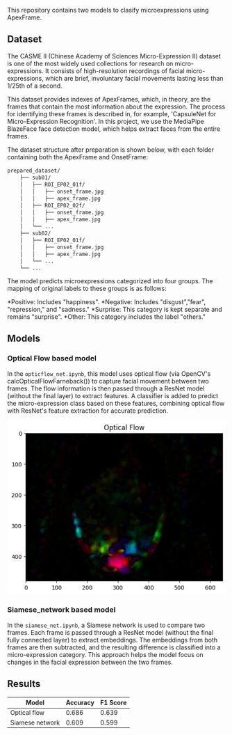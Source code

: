 This repository contains two models to clasify microexpressions using ApexFrame.

## Dataset 

The CASME II (Chinese Academy of Sciences Micro-Expression II) dataset is one of the most widely used collections for research on micro-expressions. It consists of high-resolution recordings of facial micro-expressions, which are brief, involuntary facial movements lasting less than 1/25th of a second.

This dataset provides indexes of ApexFrames, which, in theory, are the frames that contain the most information about the expression. The process for identifying these frames is described in, for example, 'CapsuleNet for Micro-Expression Recognition'. In this project, we use the MediaPipe BlazeFace face detection model, which helps extract faces from the entire frames.

The dataset structure after preparation is shown below, with each folder containing both the ApexFrame and OnsetFrame:
```
prepared_dataset/
    ├── sub01/
    │   ├── ROI_EP02_01f/
    │   │   ├── onset_frame.jpg
    │   │   ├── apex_frame.jpg
    │   ├── ROI_EP02_02f/
    │   │   ├── onset_frame.jpg
    │   │   ├── apex_frame.jpg
    │   └── ...
    ├── sub02/
    │   ├── ROI_EP02_01f/
    │   │   ├── onset_frame.jpg
    │   │   ├── apex_frame.jpg
    │   └── ...
    └── ...
```
The model predicts microexpressions categorized into four groups. The mapping of original labels to these groups is as follows:

*Positive: Includes "happiness".
*Negative: Includes "disgust","fear", "repression," and "sadness."
*Surprise: This category is kept separate and remains "surprise".
*Other: This category includes the label "others."

## Models
 
### Optical Flow based model

In the `opticflow_net.ipynb`, this model uses optical flow (via OpenCV's calcOpticalFlowFarneback()) to capture facial movement between two frames. The flow information is then passed through a ResNet model (without the final layer) to extract features. A classifier is added to predict the micro-expression class based on these features, combining optical flow with ResNet's feature extraction for accurate prediction.

![opt_flow](img/1.png)

### Siamese_network based model

In the `siamese_net.ipynb`, a Siamese network is used to compare two frames. Each frame is passed through a ResNet model (without the final fully connected layer) to extract embeddings. The embeddings from both frames are then subtracted, and the resulting difference is classified into a micro-expression category. This approach helps the model focus on changes in the facial expression between the two frames.

## Results

| Model               | Accuracy     | F1 Score     |
|---------------------|--------------|--------------|
| Optical flow        | 0.686        | 0.639        |
| Siamese network     | 0.609        | 0.599        |

